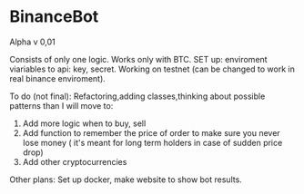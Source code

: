 # BinanceBot
Alpha v 0,01

Consists of only one logic. Works only with BTC. 
SET up: enviroment viariables to api: key, secret. Working on testnet (can be changed to work in real binance enviroment).

To do (not final):
Refactoring,adding classes,thinking about possible patterns than I will move to:

1. Add more logic when to buy, sell
2. Add function to remember the price of order to make sure you never lose money ( it's meant for long term holders in case of sudden price drop)
3. Add other cryptocurrencies

Other plans:
Set up docker, make website to show bot results.


